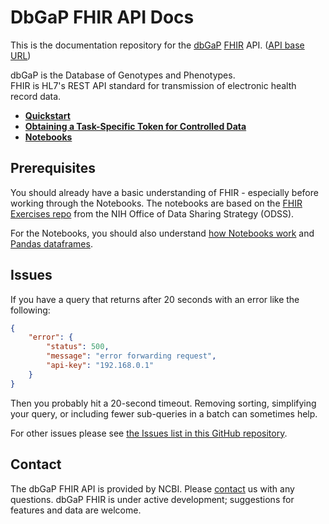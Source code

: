 # DbGaP FHIR API Docs

This is the documentation repository for the [dbGaP](https://www.ncbi.nlm.nih.gov/gap/) [FHIR](https://hl7.org/fhir/) API. ([API base URL](http://dbgap-api.ncbi.nlm.nih.gov/fhir/x1))

dbGaP is the Database of Genotypes and Phenotypes.<br/>
FHIR is HL7's REST API standard for transmission of electronic health record data.  

- [**Quickstart**](quickstart.md)
- [**Obtaining a Task-Specific Token for Controlled Data**](obtaining_a_token.md)
- [**Notebooks**](jupyter)


## Prerequisites

You should already have a basic understanding of FHIR - especially
before working through the Notebooks. The notebooks are based on the
[FHIR Exercises repo](https://github.com/NIH-ODSS/fhir-exercises)
from the NIH Office of Data Sharing Strategy (ODSS).

For the Notebooks, you should also understand [how Notebooks
work](https://jupyter-notebook.readthedocs.io/) and [Pandas
dataframes](https://pandas.pydata.org/docs/user_guide/dsintro.html#dataframe).

## Issues

If you have a query that returns after 20 seconds with an error like the following:
```json
{
	"error": {
		"status": 500,
		"message": "error forwarding request",
		"api-key": "192.168.0.1"
	}
}
```
Then you probably hit a 20-second timeout. Removing sorting, simplifying your query, or including fewer
sub-queries in a batch can sometimes help.

For other issues please see [the Issues list in this GitHub repository](https://github.com/ncbi/DbGaP-FHIR-API-Docs/issues).

## Contact 
The dbGaP FHIR API is provided by NCBI. Please [contact](https://dbgap.ncbi.nlm.nih.gov/aa/wga.cgi?page=email&filter=from&from=login) us with any questions.
dbGaP FHIR is under active development; suggestions for features and data are welcome. 
